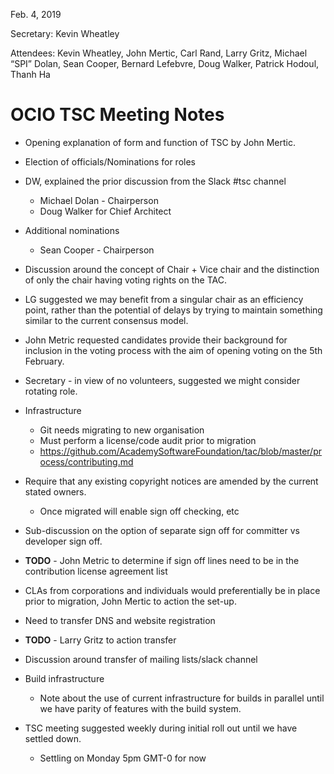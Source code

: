 
Feb. 4, 2019

Secretary: Kevin Wheatley

Attendees: Kevin Wheatley, John Mertic, Carl Rand, Larry Gritz, Michael “SPI” Dolan, Sean Cooper, Bernard Lefebvre, Doug Walker, Patrick Hodoul, Thanh Ha

# **OCIO TSC Meeting Notes**

* Opening explanation of form and function of TSC by John Mertic.
* Election of officials/Nominations for roles
* DW, explained the prior discussion from the Slack #tsc channel
  * Michael Dolan - Chairperson
  * Doug Walker for Chief Architect
* Additional nominations
  * Sean Cooper - Chairperson
* Discussion around the concept of Chair + Vice chair and the distinction of only the chair having voting rights on the TAC.
* LG suggested we may benefit from a singular chair as an efficiency point, rather than the potential of delays by trying to maintain something similar to the current consensus model.
* John Metric requested candidates provide their background for inclusion in the voting process with the aim of opening voting on the 5th February.
* Secretary - in view of no volunteers, suggested we might consider rotating role.

* Infrastructure
  * Git needs migrating to new organisation
  * Must perform a license/code audit prior to migration
  * https://github.com/AcademySoftwareFoundation/tac/blob/master/process/contributing.md

* Require that any existing copyright notices are amended by the current stated owners.
  * Once migrated will enable sign off checking, etc

* Sub-discussion on the option of separate sign off for committer vs developer sign off.

* **TODO** - John Metric to determine if sign off lines need to be in the contribution license agreement list
* CLAs from corporations and individuals would preferentially be in place prior to migration, John Mertic to action the set-up.
* Need to transfer DNS and website registration 
* **TODO** - Larry Gritz to action transfer
* Discussion around transfer of mailing lists/slack channel
* Build infrastructure
  * Note about the use of current infrastructure for builds in parallel until we have parity of features with the build system.
* TSC meeting suggested weekly during initial roll out until we have settled down.
  * Settling on Monday 5pm GMT-0 for now



